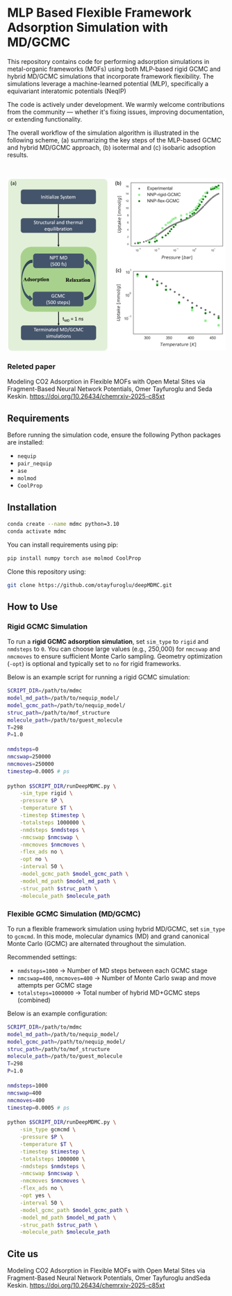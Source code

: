 # MLP Based Flexible Framework Adsorption Simulation with MD/GCMC

This repository contains code for performing adsorption simulations in metal-organic frameworks (MOFs) using both MLP-based rigid GCMC and hybrid MD/GCMC simulations that incorporate framework flexibility. The simulations leverage a machine-learned potential (MLP), specifically a equivariant interatomic potentials (NeqIP)

The code is actively under development. We warmly welcome contributions from the community — whether it's fixing issues, improving documentation, or extending functionality.

The overall workflow of the simulation algorithm is illustrated in the following scheme, (a) summarizing the key steps of the MLP-based GCMC and hybrid MD/GCMC approach, (b) isotermal and (c) isobaric adsoption results.

<br/>
<p align="center">
  <img src="workflow_ads_2.png" alt="Hybrid MD/GCMC Workflow" width="900"/>
</p>

### Releted paper
Modeling CO2 Adsorption in Flexible MOFs with Open Metal Sites via Fragment-Based Neural Network Potentials, Omer Tayfuroglu and Seda Keskin.
https://doi.org/10.26434/chemrxiv-2025-c85xt

## Requirements

Before running the simulation code, ensure the following Python packages are installed:

- `nequip`
- `pair_nequip`
- `ase`
- `molmod`
- `CoolProp`

## Installation

```bash
conda create --name mdmc python=3.10
conda activate mdmc
```

You can install requirements using pip:

```bash
pip install numpy torch ase molmod CoolProp
```

Clone this repository using:
```bash
git clone https://github.com/otayfuroglu/deepMDMC.git
```



## How to Use

### Rigid GCMC Simulation

To run a **rigid GCMC adsorption simulation**, set `sim_type` to `rigid` and `nmdsteps` to `0`. You can choose large values (e.g., 250,000) for `nmcswap` and `nmcmoves` to ensure sufficient Monte Carlo sampling. Geometry optimization (`-opt`) is optional and typically set to `no` for rigid frameworks.

Below is an example script for running a rigid GCMC simulation:

```bash
SCRIPT_DIR=/path/to/mdmc
model_md_path=/path/to/nequip_model/
model_gcmc_path=/path/to/nequip_model/
struc_path=/path/to/mof_structure
molecule_path=/path/to/guest_molecule
T=298
P=1.0

nmdsteps=0
nmcswap=250000
nmcmoves=250000
timestep=0.0005 # ps

python $SCRIPT_DIR/runDeepMDMC.py \
    -sim_type rigid \
    -pressure $P \
    -temperature $T \
    -timestep $timestep \
    -totalsteps 1000000 \
    -nmdsteps $nmdsteps \
    -nmcswap $nmcswap \
    -nmcmoves $nmcmoves \
    -flex_ads no \
    -opt no \
    -interval 50 \
    -model_gcmc_path $model_gcmc_path \
    -model_md_path $model_md_path \
    -struc_path $struc_path \
    -molecule_path $molecule_path
```

### Flexible GCMC Simulation (MD/GCMC)

To run a flexible framework simulation using hybrid MD/GCMC, set `sim_type` to `gcmcmd`. In this mode, molecular dynamics (MD) and grand canonical Monte Carlo (GCMC) are alternated throughout the simulation.

Recommended settings:
- `nmdsteps=1000` → Number of MD steps between each GCMC stage
- `nmcswap=400`, `nmcmoves=400` → Number of Monte Carlo swap and move attempts per GCMC stage  
- `totalsteps=1000000` → Total number of hybrid MD+GCMC steps (combined)

Below is an example configuration:

```bash
SCRIPT_DIR=/path/to/mdmc
model_md_path=/path/to/nequip_model/
model_gcmc_path=/path/to/nequip_model/
struc_path=/path/to/mof_structure
molecule_path=/path/to/guest_molecule
T=298
P=1.0

nmdsteps=1000
nmcswap=400
nmcmoves=400
timestep=0.0005 # ps

python $SCRIPT_DIR/runDeepMDMC.py \
    -sim_type gcmcmd \
    -pressure $P \
    -temperature $T \
    -timestep $timestep \
    -totalsteps 1000000 \
    -nmdsteps $nmdsteps \
    -nmcswap $nmcswap \
    -nmcmoves $nmcmoves \
    -flex_ads no \
    -opt yes \
    -interval 50 \
    -model_gcmc_path $model_gcmc_path \
    -model_md_path $model_md_path \
    -struc_path $struc_path \
    -molecule_path $molecule_path
```

## Cite us
Modeling CO2 Adsorption in Flexible MOFs with Open Metal Sites via Fragment-Based Neural Network Potentials, Omer Tayfuroglu andSeda Keskin.
https://doi.org/10.26434/chemrxiv-2025-c85xt
